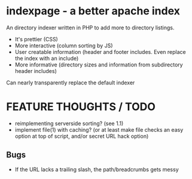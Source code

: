 # indexpage - a better apache index

An directory indexer written in PHP to add more to directory listings. 

* It's prettier (CSS) 
* More interactive (column sorting by JS) 
* User creatable information (header and footer includes. Even replace the index with an include)
* More informative (directory sizes and information from subdirectory header includes)

Can nearly transparently replace the default indexer

# FEATURE THOUGHTS / TODO
* reimplementing serverside sorting? (see 1.1)
* implement file(1) with caching? (or at least make file checks an easy option at top of script, and/or secret URL hack option)


## Bugs

* If the URL lacks a trailing slash, the path/breadcrumbs gets messy



